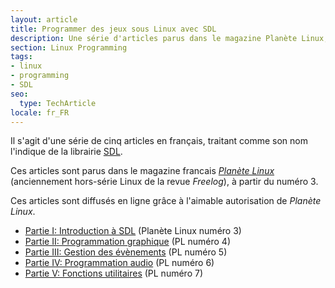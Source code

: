 ```yaml
---
layout: article
title: Programmer des jeux sous Linux avec SDL
description: Une série d'articles parus dans le magazine Planète Linux, pour s'initier à la programmation de la librairie multimédia SDL.
section: Linux Programming
tags:
- linux
- programming
- SDL
seo:
  type: TechArticle
locale: fr_FR
---
```

Il s'agit d'une série de cinq articles en français, traitant comme son nom l'indique de la librairie [SDL](http://www.libsdl.org).

Ces articles sont parus dans le magazine francais *[Planète Linux](http://www.dppresse.com/?cat=2)* (anciennement hors-série Linux de la revue *Freelog*), à partir du numéro 3.

Ces articles sont diffusés en ligne grâce à l'aimable autorisation de *Planète Linux*.

* [Partie I: Introduction à SDL](1-introduction) (Planète Linux numéro 3)
* [Partie II: Programmation graphique](2-graphique) (PL numéro 4)
* [Partie III: Gestion des évènements](3-evenements) (PL numéro 5)
* [Partie IV: Programmation audio](4-audio) (PL numéro 6)
* [Partie V: Fonctions utilitaires](5-utilitaires) (PL numéro 7)

